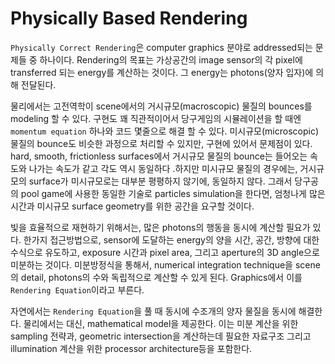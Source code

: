 # Physically Based Rendering

`Physically Correct Rendering`은 computer graphics 분야로 addressed되는 문제들 중 하나이다.
Rendering의 목표는 가상공간의 image sensor의 각 pixel에 transferred 되는 energy를 계산하는 것이다. 그 energy는 photons(양자 입자)에 의해 전달된다.

물리에서는 고전역학이 scene에서의 거시규모(macroscopic) 물질의 bounces를 modeling 할 수 있다.  구현도 꽤 직관적이어서 당구게임의 시뮬레이션을 할 때엔 `momentum equation` 하나와 코드 몇줄으로 해결 할 수 있다. 미시규모(microscopic) 물질의 bounce도 비슷한 과정으로 처리할 수 있지만, 구현에 있어서 문제점이 있다. 
hard, smooth, frictionless surfaces에서 거시규모 물질의 bounce는 들어오는 속도와 나가는 속도가 같고 각도 역시 동일하다 .하지만 미시규모 물질의 경우에는, 거시규모의 surface가 미시규모로는 대부분 평평하지 않기에, 동일하지 않다. 
그래서 당구공의 pool game에 사용한 동일한 기술로 particles simulation을 한다면, 엄청나게 많은 시간과 미시규모 surface geometry를 위한 공간을 요구할 것이다.

빛을 효율적으로 재현하기 위해서는, 많은 photons의 행동을 동시에 계산할 필요가 있다. 한가지 접근방법으로, sensor에 도달하는 energy의 양을 시간, 공간, 방향에 대한 수식으로 유도하고, exposure 시간과 pixel area, 그리고 aperture의 3D angle으로 미분하는 것이다. 미분방정식을 통해서, numerical integration technique을 scene의 detail, photons의 수와 독립적으로 계산할 수 있게 된다.
Graphics에서 이를 `Rendering Equation`이라고 부른다.

자연에서는 `Rendering Equation`을 풀 때 동시에 수조개의 양자 물질을 동시에 해결한다.
물리에서는 대신, mathematical model을 제공한다. 이는 미분 계산을 위한 sampling 전략과, geometric intersection을 계산하는데 필요한 자료구조 그리고 illumination 계산을 위한 processor architecture등을 포함한다.